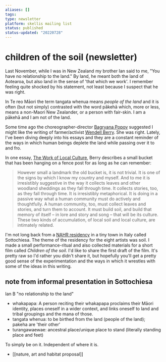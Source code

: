 ```yaml
---
aliases: []
tags: 
type: newsletter
platform: skellis mailing list
status: published
status-updated: "20220728"
---
```


# children of the soil (newsletter)

Last November, while I was in New Zealand my brother Ian said to me, "You have no relationship to the land." By land, he meant both the land of Aotearoa, but also land in the sense of 'that which we work'. I remember feeling quite shocked by his statement, not least because I suspect that he was right.

In Te reo Māori the term tangata whenua means _people of the land_ and it is often (but not simply) contrasted with the word pākehā which, more or less, means a non-Maori New Zealander, or a person with fair-skin. I am a pākehā and I am not of the land.

Some time ago the choreographer-director [Bagryana Popov](https://imaginedtheatres.com/bagryana-popov/) suggested I might like the writing of farmer/activist [Wendell Berry](https://en.wikipedia.org/wiki/Wendell_Berry). She was right. Lately, I've been diving deeply into his essays and they are a constant reminder of the ways in which human beings deplete the land while passing over it to and fro. 

In one essay, [The Work of Local Culture](https://thecontraryfarmer.wordpress.com/2011/06/10/wendell-berry-the-work-of-local-culture/), Berry describes a small bucket that has been hanging on a fence post for as long as he can remember:

> However small a landmark the old bucket is, it is not trivial. It is one of the signs by which I know my country and myself. And to me it is irresistibly suggestive in the way it collects leaves and other woodland sheddings as they fall through time. It collects stories, too, as they fall through time. It is irresistibly metaphorical. It is doing in a passive way what a human community must do actively and thoughtfully. A human community, too, must collect leaves and stories, and turn them to account. It must build soil, and build that memory of itself – in lore and story and song – that will be its culture. These two kinds of accumulation, of local soil and local culture, are intimately related.

I'm not long back from a [NAHR residency](https://nahr.it/2022-Fellows) in a tiny town in Italy called Sottochiesa. The theme of the residency for the eight artists was soil. I made a small performance-ritual and also collected materials for a short film called _Children of the soil_. I'd like to share the first draft of the film. It's pretty raw so I'd rather you didn't share it, but hopefully you'll get a pretty good sense of the experimentation and the ways in which it wrestles with some of the ideas in this writing. 


## note from informal presentation in Sottochiesa

Ian B "no relationship to the land"
- whakapapa: A person reciting their whakapapa proclaims their Māori identity, places oneself in a wider context, and links oneself to land and tribal groupings and the mana of those.
- tangata whenua: to be birthed from the land (people of the land); pakeha are 'their other'
- turangawaewae: ancestral place/unique place to stand (literally standing place and feet)

To simply be on it. Independent of where it is. 

- [[nature, art and habitat proposal]]